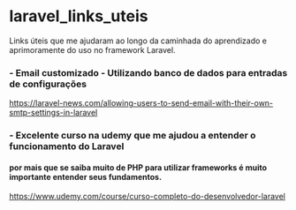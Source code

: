 # laravel_links_uteis
Links úteis que me ajudaram ao longo da caminhada do aprendizado e aprimoramente do uso no framework Laravel.

### - Email customizado - Utilizando banco de dados para entradas de configurações
https://laravel-news.com/allowing-users-to-send-email-with-their-own-smtp-settings-in-laravel

### - Excelente curso na udemy que me ajudou a entender o funcionamento do Laravel
#### por mais que se saiba muito de PHP para utilizar frameworks é muito importante entender seus fundamentos.
https://www.udemy.com/course/curso-completo-do-desenvolvedor-laravel
